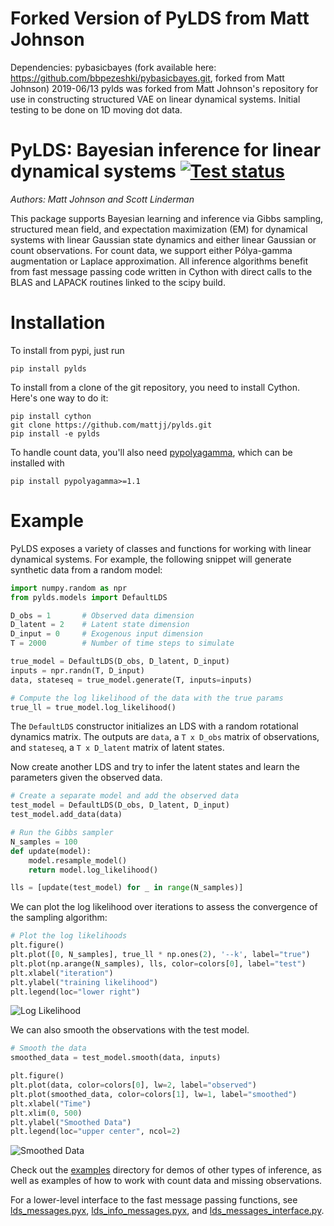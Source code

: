 # Forked Version of PyLDS from Matt Johnson
Dependencies:
pybasicbayes (fork available here: https://github.com/bbpezeshki/pybasicbayes.git, forked from Matt Johnson)
2019-06/13
pylds was forked from Matt Johnson's repository for use in constructing structured VAE on linear dynamical systems.
Initial testing to be done on 1D moving dot data.

# PyLDS: Bayesian inference for linear dynamical systems [![Test status](https://travis-ci.org/mattjj/pylds.svg?branch=master)](https://travis-ci.org/mattjj/pylds)
_Authors: Matt Johnson and Scott Linderman_

This package supports Bayesian learning and inference  via Gibbs sampling,
structured mean field, and expectation maximization (EM) for
dynamical systems with linear Gaussian state dynamics and
either linear Gaussian or count observations. For count data,
we support either Pólya-gamma augmentation or Laplace approximation.
All inference algorithms benefit from fast message passing code
written in Cython with direct calls to the BLAS and LAPACK routines
linked to the scipy build.

# Installation

To install from pypi, just run

```
pip install pylds
```

To install from a clone of the git repository, you need to install Cython.
Here's one way to do it:

```
pip install cython
git clone https://github.com/mattjj/pylds.git
pip install -e pylds
```

To handle count data, you'll also need
[pypolyagamma](https://github.com/slinderman/pypolyagamma), which can be
installed with

```
pip install pypolyagamma>=1.1
```

# Example
PyLDS exposes a variety of classes and functions for working with linear
dynamical systems. For example, the following snippet will
generate synthetic data from a random model:
```python
import numpy.random as npr
from pylds.models import DefaultLDS

D_obs = 1       # Observed data dimension
D_latent = 2	# Latent state dimension
D_input = 0	    # Exogenous input dimension
T = 2000  	    # Number of time steps to simulate

true_model = DefaultLDS(D_obs, D_latent, D_input)
inputs = npr.randn(T, D_input)
data, stateseq = true_model.generate(T, inputs=inputs)

# Compute the log likelihood of the data with the true params
true_ll = true_model.log_likelihood() 
```
The `DefaultLDS` constructor initializes an LDS with a
random rotational dynamics matrix. The outputs are `data`, a `T x D_obs` 
matrix of observations, and `stateseq`, a `T x D_latent` matrix
of latent states.

Now create another LDS and try to infer the latent states and
learn the parameters given the observed data. 

```python
# Create a separate model and add the observed data
test_model = DefaultLDS(D_obs, D_latent, D_input)
test_model.add_data(data)

# Run the Gibbs sampler
N_samples = 100
def update(model):
    model.resample_model()
    return model.log_likelihood()

lls = [update(test_model) for _ in range(N_samples)]
```

We can plot the log likelihood over iterations to assess the
convergence of the sampling algorithm:

```python
# Plot the log likelihoods
plt.figure()
plt.plot([0, N_samples], true_ll * np.ones(2), '--k', label="true")
plt.plot(np.arange(N_samples), lls, color=colors[0], label="test")
plt.xlabel("iteration")
plt.ylabel("training likelihood")
plt.legend(loc="lower right")
```
![Log Likelihood](aux/demo_ll.png)

We can also smooth the observations with the test model.
```python
# Smooth the data
smoothed_data = test_model.smooth(data, inputs)

plt.figure()
plt.plot(data, color=colors[0], lw=2, label="observed")
plt.plot(smoothed_data, color=colors[1], lw=1, label="smoothed")
plt.xlabel("Time")
plt.xlim(0, 500)
plt.ylabel("Smoothed Data")
plt.legend(loc="upper center", ncol=2)
```

![Smoothed Data](aux/demo_smooth.png)

Check out the [examples](/examples) directory for demos of other
types of inference, as well as examples of how to work with count
data and missing observations.

For a lower-level interface to the fast message passing functions,
see [lds_messages.pyx](pylds/lds_messages.pyx),
[lds_info_messages.pyx](pylds/lds_info_messages.pyx), and
[lds_messages_interface.py](pylds/lds_messages_interface.py).


